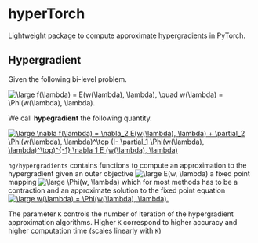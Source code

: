 # hyperTorch

Lightweight package to compute approximate hypergradients in PyTorch.

## Hypergradient
Given the following bi-level problem.

<img src="https://latex.codecogs.com/gif.latex?\large&space;f(\lambda)&space;=&space;E(w(\lambda),&space;\lambda),&space;\quad&space;w(\lambda)&space;=&space;\Phi(w(\lambda),&space;\lambda)." title="\large f(\lambda) = E(w(\lambda), \lambda), \quad w(\lambda) = \Phi(w(\lambda), \lambda)." />

We call **hypegradient** the following quantity.

<a href="https://www.codecogs.com/eqnedit.php?latex=\dpi{110}&space;\large&space;\nabla&space;f(\lambda)&space;=&space;\nabla_2&space;E(w(\lambda),&space;\lambda)&space;&plus;&space;\partial_2&space;\Phi(w(\lambda),&space;\lambda)^\top&space;(I-&space;\partial_1&space;\Phi(w(\lambda),&space;\lambda)^\top)^{-1}&space;\nabla_1&space;E&space;(w(\lambda),&space;\lambda)" target="_blank"><img src="https://latex.codecogs.com/gif.latex?\dpi{110}&space;\large&space;\nabla&space;f(\lambda)&space;=&space;\nabla_2&space;E(w(\lambda),&space;\lambda)&space;&plus;&space;\partial_2&space;\Phi(w(\lambda),&space;\lambda)^\top&space;(I-&space;\partial_1&space;\Phi(w(\lambda),&space;\lambda)^\top)^{-1}&space;\nabla_1&space;E&space;(w(\lambda),&space;\lambda)" title="\large \nabla f(\lambda) = \nabla_2 E(w(\lambda), \lambda) + \partial_2 \Phi(w(\lambda), \lambda)^\top (I- \partial_1 \Phi(w(\lambda), \lambda)^\top)^{-1} \nabla_1 E (w(\lambda), \lambda)" /></a>

`hg/hypergradients` contains functions to compute an approximation to the hypergradient
given an outer objective
<img src="https://latex.codecogs.com/gif.latex?\large&space;E(w,&space;\lambda)" title="\large E(w, \lambda)" />
a fixed point mapping 
<img src="https://latex.codecogs.com/gif.latex?\large&space;\Phi(w,&space;\lambda)" title="\large \Phi(w, \lambda)" />
which for most methods has to be a contraction and an approximate solution to the fixed point equation <a href="https://www.codecogs.com/eqnedit.php?latex=\large&space;w(\lambda)&space;=&space;\Phi(w(\lambda),&space;\lambda)." target="_blank"><img src="https://latex.codecogs.com/gif.latex?\large&space;w(\lambda)&space;=&space;\Phi(w(\lambda),&space;\lambda)." title="\large w(\lambda) = \Phi(w(\lambda), \lambda)." /></a>

The parameter `K` controls the number of iteration of the  hypergradient approximation algorithms.
Higher `K` correspond to higher accuracy and higher computation time (scales linearly with `K`)